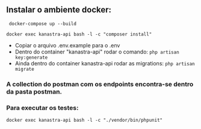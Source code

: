 ## Instalar o ambiente docker:
``` docker-compose up --build```

``` docker exec kanastra-api bash -l -c "composer install" ```

- Copiar o arquivo .env.example para o .env
- Dentro do container "kanastra-api" rodar o comando: ```php artisan key:generate```
- Ainda dentro do container kanastra-api rodar as migrations: ```php artisan migrate```

### A collection do postman com os endpoints encontra-se dentro da pasta postman.

### Para executar os testes:
```docker exec kanastra-api bash -l -c "./vendor/bin/phpunit"```
